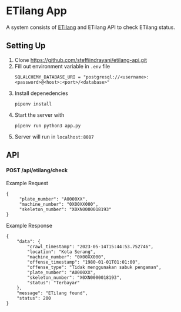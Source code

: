 # ETilang App
A system consists of [ETilang](https://www.etlebanten.info/id/check-data) and ETilang API to check ETilang status.

## Setting Up
1. Clone https://github.com/steffiindrayani/etilang-api.git
2. Fill out environment variable in `.env` file
    ```
    SQLALCHEMY_DATABASE_URI = "postgresql://<username>:<password>@<host>:<port>/<database>"
   ```
3. Install depenedencies
    ```
    pipenv install
    ```
4. Start the server with
    ```
    pipenv run python3 app.py
    ```
5. Server will run in `localhost:8087`

## API

#### POST /api/etilang/check
Example Request
```
{
     "plate_number": "A0000XX",
     "machine_number": "0X00XX000",
     "skeleton_number": "X0XN0000018193"
}
```
Example Response
```
{
    "data": {
        "crawl_timestamp": "2023-05-14T15:44:53.752746",
        "location": "Kota Serang",
        "machine_number": "0X00XX000",
        "offense_timestamp": "1980-01-01T01:01:00",
        "offense_type": "Tidak menggunakan sabuk pengaman",
        "plate_number": "A0000XX",
        "skeleton_number": "X0XN0000018193",
        "status": "Terbayar"
    },
    "message": "ETilang found",
    "status": 200
}
```